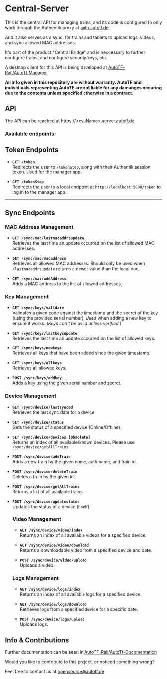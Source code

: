 # Central-Server

This is the central API for managing trains, and its code is configured to only work through the Authentik proxy at [auth.autotf.de](https://auth.autotf.de).

And it also serves as a sync, for trains and tablets to upload logs, videos, and sync allowed MAC addresses.


It's part of the product "Central Bridge" and is neccessary to further configure trains, and configure security keys, etc.


A desktop client for this API is being developed at [AutoTF-Rail/AutoTf.Manager](https://github.com/AutoTF-Rail/AutoTf.Manager.git).


**All info given in this repository are without warranty. AutoTF and individiuals representing AutoTF are not liable for any damanges occuring due to the contents unless specified otherwise in a contract.**


## API

The API can be reached at https://\<evuName\>.server.autotf.de

### Available endpoints:

## Token Endpoints

- **`GET /token`**  
  Redirects the user to `/tokenStep`, along with their Authentik session token. Used for the manager app.

- **`GET /tokenStep`**  
  Redirects the user to a local endpoint at `http://localhost:5000/token` to log in to the manager app.

---

## Sync Endpoints

### MAC Address Management

- **`GET /sync/mac/lastmacaddrsupdate`**  
  Retrieves the last time an update occurred on the list of allowed MAC addresses.

- **`GET /sync/mac/macaddress`**  
  Retrieves all allowed MAC addresses. Should only be used when `/lastmacaddrsupdate` returns a newer value than the local one.

- **`GET /sync/mac/addAddress`**  
  Adds a MAC address to the list of allowed addresses.

### Key Management

- **`GET /sync/keys/validate`**  
  Validates a given code against the timestamp and the secret of the key (using the provided serial number). Used when adding a new key to ensure it works. *(Keys can't be used unless verified.)*

- **`GET /sync/keys/lastkeysupdate`**  
  Retrieves the last time an update occurred on the list of allowed keys.

- **`GET /sync/keys/newkeys`**  
  Retrieves all keys that have been added since the given timestamp.

- **`GET /sync/keys/allkeys`**  
  Retrieves all allowed keys.

- **`POST /sync/keys/addkey`**  
  Adds a key using the given serial number and secret.

### Device Management

- **`GET /sync/device/lastsynced`**  
  Retrieves the last sync date for a device.

- **`GET /sync/device/status`**  
  Gets the status of a specified device (Online/Offline).

- **`GET /sync/device/devices [Obsolete] `**   
  Returns an index of all available/known devices. Please use `/sync/device/getAllTrains`

- **`POST /sync/device/addTrain`**   
  Adds a new train by the given name, auth name, and train id.

- **`POST /sync/device/deleteTrain`**  
  Deletes a train by the given id.

- **`POST /sync/device/getAllTrains`**  
  Returns a list of all available trains.

- **`POST /sync/device/updatestatus`**  
  Updates the status of a device (itself).

  ### Video Management

  - **`GET /sync/device/video/index`**  
    Returns an index of all available videos for a specified device.

  - **`GET /sync/device/video/download`**  
    Returns a downloadable video from a specified device and date.

  - **`POST /sync/device/video/upload`**  
    Uploads a video.
  
  ### Logs Management

  - **`GET /sync/device/logs/index`**  
    Returns an index of all available logs for a specified device.

  - **`GET /sync/device/logs/download`**  
    Retrieves logs from a specified device for a specific date.

  - **`POST /sync/device/logs/upload`**  
    Uploads logs.

## Info & Contributions

Further documentation can be seen in [AutoTF-Rail/AutoTf-Documentation](https://github.com/AutoTF-Rail/AutoTf-Documentation)


Would you like to contribute to this project, or noticed something wrong?

Feel free to contact us at [opensource@autotf.de](mailto:opensource@autotf.de)
